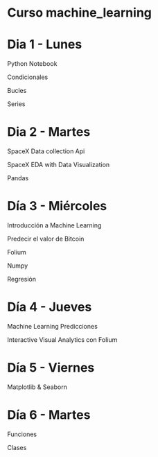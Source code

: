 # Curso machine_learning

# Dia 1 - Lunes
Python Notebook

Condicionales

Bucles

Series

# Dia 2 - Martes
SpaceX Data collection Api

SpaceX EDA with Data Visualization

Pandas

# Día 3 - Miércoles
Introducción a Machine Learning

Predecir el valor de Bitcoin

Folium

Numpy 

Regresión

# Día 4 - Jueves
Machine Learning Predicciones

Interactive Visual Analytics con Folium

# Día 5 - Viernes
Matplotlib & Seaborn 

# Día 6 - Martes
Funciones

Clases

